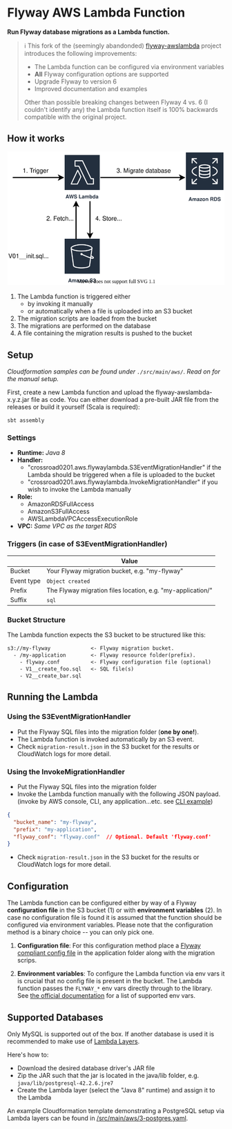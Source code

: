 # Flyway AWS Lambda Function

**Run Flyway database migrations as a Lambda function.**

> ℹ️ This fork of the (seemingly abandonded) [flyway-awslambda](crossroad0201/flyway-awslambda) project introduces 
>the following improvements:
>* The Lambda function can be configured via environment variables
>* **All** Flyway configuration options are supported
>* Upgrade Flyway to version 6
>* Improved documentation and examples
>
>Other than possible breaking changes between Flyway 4 vs. 6 (I couldn't identify any) the Lambda function itself is 
>100% backwards compatible with the original project.

## How it works
![](docs/images/flyway-lambda.svg)

1. The Lambda function is triggered either
    * by invoking it manually
    * or automatically when a file is uploaded into an S3 bucket
2. The migration scripts are loaded from the bucket
3. The migrations are performed on the database
4. A file containing the migration results is pushed to the bucket

## Setup
*Cloudformation samples can be found under `./src/main/aws/`. Read on for the manual setup.* 

First, create a new Lambda function and upload the flyway-awslambda-x.y.z.jar file as code. You can either download a pre-built
JAR file from the releases or build it yourself (Scala is required):

```
sbt assembly
```

### Settings

* **Runtime:** *Java 8*
* **Handler:** 
    * "crossroad0201.aws.flywaylambda.S3EventMigrationHandler" if the Lambda should be triggered when a file is uploaded to the bucket
    * "crossroad0201.aws.flywaylambda.InvokeMigrationHandler" if you wish to invoke the Lambda manually
* **Role:** 
    * AmazonRDSFullAccess
    * AmazonS3FullAccess
    * AWSLambdaVPCAccessExecutionRole
* **VPC:** *Same VPC as the target RDS*

### Triggers (in case of S3EventMigrationHandler)

| |Value
|----|----
|Bucket|Your Flyway migration bucket, e.g. "my-flyway"
|Event type|`Object created`
|Prefix|The Flyway migration files location, e.g. "my-application/"
|Suffix|`sql`

### Bucket Structure
The Lambda function expects the S3 bucket to be structured like this:

```
s3://my-flyway             <- Flyway migration bucket.
  - /my-application        <- Flyway resource folder(prefix).
    - flyway.conf          <- Flyway configuration file (optional)
    - V1__create_foo.sql   <- SQL file(s)
    - V2__create_bar.sql
```

## Running the Lambda
### Using the S3EventMigrationHandler

* Put the Flyway SQL files into the migration folder (**one by one!**).
* The Lambda function is invoked automatically by an S3 event.
* Check `migration-result.json` in the S3 bucket for the results or CloudWatch logs for more detail.

### Using the InvokeMigrationHandler

* Put the Flyway SQL files into the migration folder
* Invoke the Lambda function manually with the following JSON payload.
(invoke by AWS console, CLI, any application...etc. see [CLI example](./invoke_flywaylambda.sh))

```json
{
  "bucket_name": "my-flyway",
  "prefix": "my-application",
  "flyway_conf": "flyway.conf"  // Optional. Default 'flyway.conf'
}
```

* Check `migration-result.json` in the S3 bucket for the results or CloudWatch logs for more detail.

## Configuration
The Lambda function can be configured either by way of a Flyway **configuration file** in the S3 bucket (1) or with 
**environment variables** (2). In case no configuration file is found it is assumed that the function should be configured 
via environment variables. Please note that the configuration method is a binary choice -- you can only pick one.

1. **Configuration file**: For this configuration method place a [Flyway compliant config file](https://flywaydb.org/documentation/configfiles) 
in the application folder along with the migration scrips.

2. **Environment variables**: To configure the Lambda function via env vars it is crucial that no config 
file is present in the bucket. The Lambda function passes the `FLYWAY_*` env vars directly through to the library. See 
[the official documentation](https://flywaydb.org/documentation/envvars) for a list of supported env vars.


## Supported Databases
Only MySQL is supported out of the box. If another database is used it is recommended to make use of [Lambda Layers](https://docs.aws.amazon.com/lambda/latest/dg/configuration-layers.html).

Here's how to:
* Download the desired database driver's JAR file
* Zip the JAR such that the jar is located in the java/lib folder, e.g. `java/lib/postgresql-42.2.6.jre7`
* Create the Lambda layer (select the "Java 8" runtime) and assign it to the Lambda

An example Cloudformation template demonstrating a PostgreSQL setup via Lambda layers can be found in [/src/main/aws/3-postgres.yaml](./src/main/aws/3-postgres.yaml).
